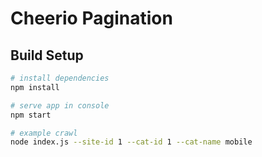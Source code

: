 # Cheerio Pagination 

## Build Setup

``` bash
# install dependencies
npm install

# serve app in console
npm start

# example crawl
node index.js --site-id 1 --cat-id 1 --cat-name mobile
```
